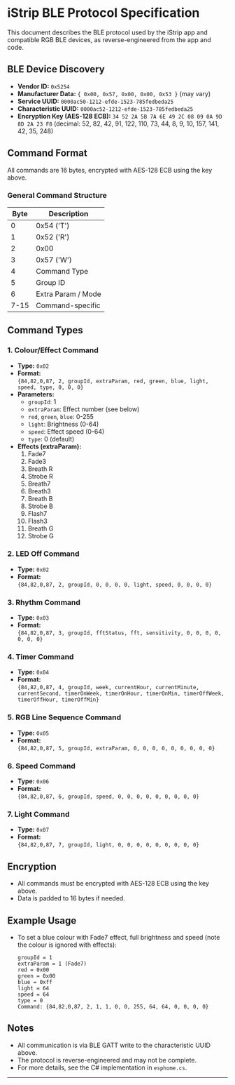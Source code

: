 # iStrip BLE Protocol Specification

This document describes the BLE protocol used by the iStrip app and compatible RGB BLE devices, as reverse-engineered from the app and code.

## BLE Device Discovery

- **Vendor ID:** `0x5254`
- **Manufacturer Data:** `{ 0x00, 0x57, 0x00, 0x00, 0x53 }` (may vary)
- **Service UUID:** `0000ac50-1212-efde-1523-785fedbeda25`
- **Characteristic UUID:** `0000ac52-1212-efde-1523-785fedbeda25`
- **Encryption Key (AES-128 ECB):** `34 52 2A 5B 7A 6E 49 2C 08 09 0A 9D 8D 2A 23 F8` (decimal: 52, 82, 42, 91, 122, 110, 73, 44, 8, 9, 10, 157, 141, 42, 35, 248)

## Command Format

All commands are 16 bytes, encrypted with AES-128 ECB using the key above.

### General Command Structure

| Byte | Description         |
|------|---------------------|
| 0    | 0x54 ('T')          |
| 1    | 0x52 ('R')          |
| 2    | 0x00                |
| 3    | 0x57 ('W')          |
| 4    | Command Type        |
| 5    | Group ID            |
| 6    | Extra Param / Mode  |
| 7-15 | Command-specific    |

## Command Types

### 1. Colour/Effect Command

- **Type:** `0x02`
- **Format:**  
  `{84,82,0,87, 2, groupId, extraParam, red, green, blue, light, speed, type, 0, 0, 0}`
- **Parameters:**
  - `groupId`: 1
  - `extraParam`: Effect number (see below)
  - `red`, `green`, `blue`: 0-255
  - `light`: Brightness (0-64)
  - `speed`: Effect speed (0-64)
  - `type`: 0 (default)
- **Effects (extraParam):**
  1. Fade7
  2. Fade3
  3. Breath R
  4. Strobe R
  5. Breath7
  6. Breath3
  7. Breath B
  8. Strobe B
  9. Flash7
  10. Flash3
  11. Breath G
  12. Strobe G

### 2. LED Off Command

- **Type:** `0x02`
- **Format:**  
  `{84,82,0,87, 2, groupId, 0, 0, 0, 0, light, speed, 0, 0, 0, 0}`

### 3. Rhythm Command

- **Type:** `0x03`
- **Format:**  
  `{84,82,0,87, 3, groupId, fftStatus, fft, sensitivity, 0, 0, 0, 0, 0, 0, 0}`

### 4. Timer Command

- **Type:** `0x04`
- **Format:**  
  `{84,82,0,87, 4, groupId, week, currentHour, currentMinute, currentSecond, timerOnWeek, timerOnHour, timerOnMin, timerOffWeek, timerOffHour, timerOffMin}`

### 5. RGB Line Sequence Command

- **Type:** `0x05`
- **Format:**  
  `{84,82,0,87, 5, groupId, extraParam, 0, 0, 0, 0, 0, 0, 0, 0, 0}`

### 6. Speed Command

- **Type:** `0x06`
- **Format:**  
  `{84,82,0,87, 6, groupId, speed, 0, 0, 0, 0, 0, 0, 0, 0, 0}`

### 7. Light Command

- **Type:** `0x07`
- **Format:**  
  `{84,82,0,87, 7, groupId, light, 0, 0, 0, 0, 0, 0, 0, 0, 0}`

## Encryption

- All commands must be encrypted with AES-128 ECB using the key above.
- Data is padded to 16 bytes if needed.

## Example Usage

- To set a blue colour with Fade7 effect, full brightness and speed (note the colour is ignored with effects):
  ```
  groupId = 1
  extraParam = 1 (Fade7)
  red = 0x00
  green = 0x00
  blue = 0xff
  light = 64
  speed = 64
  type = 0
  Command: {84,82,0,87, 2, 1, 1, 0, 0, 255, 64, 64, 0, 0, 0, 0}
  ```

## Notes

- All communication is via BLE GATT write to the characteristic UUID above.
- The protocol is reverse-engineered and may not be complete.
- For more details, see the C# implementation in `esphome.cs`.

---
